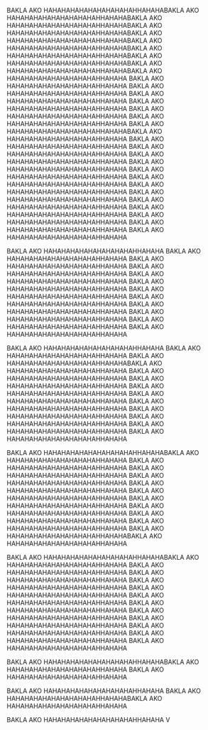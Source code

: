 BAKLA AKO HAHAHAHAHAHAHAHAHAHAHHAHAHABAKLA AKO HAHAHAHAHAHAHAHAHAHAHHAHAHABAKLA AKO HAHAHAHAHAHAHAHAHAHAHHAHAHABAKLA AKO HAHAHAHAHAHAHAHAHAHAHHAHAHABAKLA AKO HAHAHAHAHAHAHAHAHAHAHHAHAHABAKLA AKO HAHAHAHAHAHAHAHAHAHAHHAHAHABAKLA AKO HAHAHAHAHAHAHAHAHAHAHHAHAHABAKLA AKO HAHAHAHAHAHAHAHAHAHAHHAHAHABAKLA AKO HAHAHAHAHAHAHAHAHAHAHHAHAHABAKLA AKO HAHAHAHAHAHAHAHAHAHAHHAHAHA
BAKLA AKO HAHAHAHAHAHAHAHAHAHAHHAHAHA
BAKLA AKO HAHAHAHAHAHAHAHAHAHAHHAHAHA
BAKLA AKO HAHAHAHAHAHAHAHAHAHAHHAHAHA
BAKLA AKO HAHAHAHAHAHAHAHAHAHAHHAHAHA
BAKLA AKO HAHAHAHAHAHAHAHAHAHAHHAHAHA
BAKLA AKO HAHAHAHAHAHAHAHAHAHAHHAHAHA
BAKLA AKO HAHAHAHAHAHAHAHAHAHAHHAHAHABAKLA AKO HAHAHAHAHAHAHAHAHAHAHHAHAHA
BAKLA AKO HAHAHAHAHAHAHAHAHAHAHHAHAHA
BAKLA AKO HAHAHAHAHAHAHAHAHAHAHHAHAHA
BAKLA AKO HAHAHAHAHAHAHAHAHAHAHHAHAHA
BAKLA AKO HAHAHAHAHAHAHAHAHAHAHHAHAHA
BAKLA AKO HAHAHAHAHAHAHAHAHAHAHHAHAHA
BAKLA AKO HAHAHAHAHAHAHAHAHAHAHHAHAHA
BAKLA AKO HAHAHAHAHAHAHAHAHAHAHHAHAHA
BAKLA AKO HAHAHAHAHAHAHAHAHAHAHHAHAHA
BAKLA AKO HAHAHAHAHAHAHAHAHAHAHHAHAHA
BAKLA AKO HAHAHAHAHAHAHAHAHAHAHHAHAHA
BAKLA AKO HAHAHAHAHAHAHAHAHAHAHHAHAHA
BAKLA AKO HAHAHAHAHAHAHAHAHAHAHHAHAHA
BAKLA AKO HAHAHAHAHAHAHAHAHAHAHHAHAHA

BAKLA AKO HAHAHAHAHAHAHAHAHAHAHHAHAHA
BAKLA AKO HAHAHAHAHAHAHAHAHAHAHHAHAHA
BAKLA AKO HAHAHAHAHAHAHAHAHAHAHHAHAHA
BAKLA AKO HAHAHAHAHAHAHAHAHAHAHHAHAHA
BAKLA AKO HAHAHAHAHAHAHAHAHAHAHHAHAHA
BAKLA AKO HAHAHAHAHAHAHAHAHAHAHHAHAHA
BAKLA AKO HAHAHAHAHAHAHAHAHAHAHHAHAHA
BAKLA AKO HAHAHAHAHAHAHAHAHAHAHHAHAHA
BAKLA AKO HAHAHAHAHAHAHAHAHAHAHHAHAHA
BAKLA AKO HAHAHAHAHAHAHAHAHAHAHHAHAHA
BAKLA AKO HAHAHAHAHAHAHAHAHAHAHHAHAHA
BAKLA AKO HAHAHAHAHAHAHAHAHAHAHHAHAHA

BAKLA AKO HAHAHAHAHAHAHAHAHAHAHHAHAHA
BAKLA AKO HAHAHAHAHAHAHAHAHAHAHHAHAHA
BAKLA AKO HAHAHAHAHAHAHAHAHAHAHHAHAHABAKLA AKO HAHAHAHAHAHAHAHAHAHAHHAHAHA
BAKLA AKO HAHAHAHAHAHAHAHAHAHAHHAHAHA
BAKLA AKO HAHAHAHAHAHAHAHAHAHAHHAHAHA
BAKLA AKO HAHAHAHAHAHAHAHAHAHAHHAHAHA
BAKLA AKO HAHAHAHAHAHAHAHAHAHAHHAHAHA
BAKLA AKO HAHAHAHAHAHAHAHAHAHAHHAHAHA
BAKLA AKO HAHAHAHAHAHAHAHAHAHAHHAHAHA
BAKLA AKO HAHAHAHAHAHAHAHAHAHAHHAHAHA
BAKLA AKO HAHAHAHAHAHAHAHAHAHAHHAHAHA
BAKLA AKO HAHAHAHAHAHAHAHAHAHAHHAHAHA

BAKLA AKO HAHAHAHAHAHAHAHAHAHAHHAHAHABAKLA AKO HAHAHAHAHAHAHAHAHAHAHHAHAHA
BAKLA AKO HAHAHAHAHAHAHAHAHAHAHHAHAHA
BAKLA AKO HAHAHAHAHAHAHAHAHAHAHHAHAHA
BAKLA AKO HAHAHAHAHAHAHAHAHAHAHHAHAHA
BAKLA AKO HAHAHAHAHAHAHAHAHAHAHHAHAHA
BAKLA AKO HAHAHAHAHAHAHAHAHAHAHHAHAHA
BAKLA AKO HAHAHAHAHAHAHAHAHAHAHHAHAHA
BAKLA AKO HAHAHAHAHAHAHAHAHAHAHHAHAHA
BAKLA AKO HAHAHAHAHAHAHAHAHAHAHHAHAHA
BAKLA AKO HAHAHAHAHAHAHAHAHAHAHHAHAHA
BAKLA AKO HAHAHAHAHAHAHAHAHAHAHHAHAHABAKLA AKO HAHAHAHAHAHAHAHAHAHAHHAHAHA

BAKLA AKO HAHAHAHAHAHAHAHAHAHAHHAHAHABAKLA AKO HAHAHAHAHAHAHAHAHAHAHHAHAHA
BAKLA AKO HAHAHAHAHAHAHAHAHAHAHHAHAHA
BAKLA AKO HAHAHAHAHAHAHAHAHAHAHHAHAHA
BAKLA AKO HAHAHAHAHAHAHAHAHAHAHHAHAHA
BAKLA AKO HAHAHAHAHAHAHAHAHAHAHHAHAHA
BAKLA AKO HAHAHAHAHAHAHAHAHAHAHHAHAHA
BAKLA AKO HAHAHAHAHAHAHAHAHAHAHHAHAHA
BAKLA AKO HAHAHAHAHAHAHAHAHAHAHHAHAHA
BAKLA AKO HAHAHAHAHAHAHAHAHAHAHHAHAHA
BAKLA AKO HAHAHAHAHAHAHAHAHAHAHHAHAHA
BAKLA AKO HAHAHAHAHAHAHAHAHAHAHHAHAHA
BAKLA AKO HAHAHAHAHAHAHAHAHAHAHHAHAHA

BAKLA AKO HAHAHAHAHAHAHAHAHAHAHHAHAHABAKLA AKO HAHAHAHAHAHAHAHAHAHAHHAHAHA
BAKLA AKO HAHAHAHAHAHAHAHAHAHAHHAHAHA

BAKLA AKO HAHAHAHAHAHAHAHAHAHAHHAHAHA
BAKLA AKO HAHAHAHAHAHAHAHAHAHAHHAHAHABAKLA AKO HAHAHAHAHAHAHAHAHAHAHHAHAHA

BAKLA AKO HAHAHAHAHAHAHAHAHAHAHHAHAHA
V
